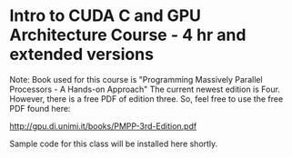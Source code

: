 # Intro to CUDA C and GPU Architecture Course - 4 hr and extended versions 

Note: Book used for this course is "Programming Massively Parallel Processors - A Hands-on Approach" 
The current newest edition is Four. However, there is a free PDF of edition three. So, feel free
to use the free PDF found here:

http://gpu.di.unimi.it/books/PMPP-3rd-Edition.pdf

Sample code for this class will be installed here shortly.

